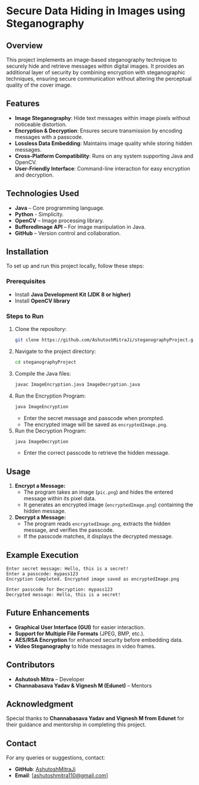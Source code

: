 # Secure Data Hiding in Images using Steganography

## Overview
This project implements an image-based steganography technique to securely hide and retrieve messages within digital images. It provides an additional layer of security by combining encryption with steganographic techniques, ensuring secure communication without altering the perceptual quality of the cover image.

## Features
- **Image Steganography**: Hide text messages within image pixels without noticeable distortion.
- **Encryption & Decryption**: Ensures secure transmission by encoding messages with a passcode.
- **Lossless Data Embedding**: Maintains image quality while storing hidden messages.
- **Cross-Platform Compatibility**: Runs on any system supporting Java and OpenCV.
- **User-Friendly Interface**: Command-line interaction for easy encryption and decryption.

## Technologies Used
- **Java** – Core programming language.
- **Python** - Simplicity.
- **OpenCV** – Image processing library.
- **BufferedImage API** – For image manipulation in Java.
- **GitHub** – Version control and collaboration.

## Installation
To set up and run this project locally, follow these steps:

### Prerequisites
- Install **Java Development Kit (JDK 8 or higher)**
- Install **OpenCV library**

### Steps to Run
1. Clone the repository:
   ```sh
   git clone https://github.com/AshutoshMitraJi/steganographyProject.git
   ```
2. Navigate to the project directory:
   ```sh
   cd steganographyProject
   ```
3. Compile the Java files:
   ```sh
   javac ImageEncryption.java ImageDecryption.java
   ```
4. Run the Encryption Program:
   ```sh
   java ImageEncryption
   ```
   - Enter the secret message and passcode when prompted.
   - The encrypted image will be saved as `encryptedImage.png`.
5. Run the Decryption Program:
   ```sh
   java ImageDecryption
   ```
   - Enter the correct passcode to retrieve the hidden message.

## Usage
1. **Encrypt a Message:**
   - The program takes an image (`pic.png`) and hides the entered message within its pixel data.
   - It generates an encrypted image (`encryptedImage.png`) containing the hidden message.
2. **Decrypt a Message:**
   - The program reads `encryptedImage.png`, extracts the hidden message, and verifies the passcode.
   - If the passcode matches, it displays the decrypted message.

## Example Execution
```
Enter secret message: Hello, this is a secret!
Enter a passcode: mypass123
Encryption Completed. Encrypted image saved as encryptedImage.png
```

```
Enter passcode for Decryption: mypass123
Decrypted message: Hello, this is a secret!
```

## Future Enhancements
- **Graphical User Interface (GUI)** for easier interaction.
- **Support for Multiple File Formats** (JPEG, BMP, etc.).
- **AES/RSA Encryption** for enhanced security before embedding data.
- **Video Steganography** to hide messages in video frames.

## Contributors
- **Ashutosh Mitra** – Developer
- **Channabasava Yadav & Vignesh M (Edunet)** – Mentors

## Acknowledgment
Special thanks to **Channabasava Yadav and Vignesh M from Edunet** for their guidance and mentorship in completing this project.

## Contact
For any queries or suggestions, contact:
- **GitHub**: [AshutoshMitraJi](https://github.com/AshutoshMitraJi)
- **Email**: [ashutoshmitra110@gmail.com]

